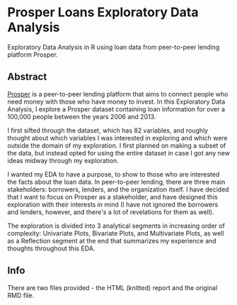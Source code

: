 # Prosper Loans Exploratory Data Analysis
Exploratory Data Analysis in R using loan data from peer-to-peer lending platform Prosper.


## Abstract

[Prosper](https://www.prosper.com/) is a peer-to-peer lending platform that aims to connect people who need money with those who have money to invest. In this Exploratory Data Analysis, I explore a Prosper dataset containing loan information for over a 100,000 people between the years 2006 and 2013.  
  
I first sifted through the dataset, which has 82 variables, and roughly thought about which variables I was interested in exploring and which were outside the domain of my exploration. I first planned on making a subset of the data, but instead opted for using the entire dataset in case I got any new ideas midway through my exploration.

I wanted my EDA to have a purpose, to show to those who are interested the facts about the loan data. In peer-to-peer lending, there are three main stakeholders: borrowers, lenders, and the organization itself. I have decided that I want to focus on Prosper as a stakeholder, and have designed this exploration with their interests in mind (I have not ignored the borrowers and lenders, however, and there's a lot of revelations for them as well).

The exploration is divided into 3 analytical segments in increasing order of complexity: Univariate Plots, Bivariate Plots, and Multivariate Plots, as well as a Reflection segment at the end that summarizes my experience and thoughts throughout this EDA. 


## Info 

There are two files provided - the HTML (knitted) report and the original RMD file.
